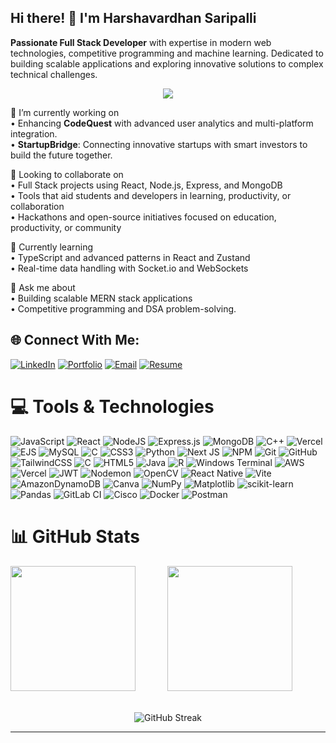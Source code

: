 
## Hi there! 👋 I'm Harshavardhan Saripalli  


**Passionate Full Stack Developer** with expertise in modern web technologies, competitive programming and machine learning. Dedicated to building scalable applications and exploring innovative solutions to complex technical challenges.
<div align="center">
  <img src="https://capsule-render.vercel.app/api?type=waving&color=0D1117,21262D,30363D&height=150&section=header&text=Harshavardhan%20Saripalli&fontSize=35&fontColor=FFFFFF&animation=fadeIn" />
</div>

🔭 I’m currently working on  
• Enhancing **CodeQuest** with advanced user analytics and multi-platform integration.  
• **StartupBridge**: Connecting innovative startups with smart investors to build the future together.
 

👯 Looking to collaborate on  
• Full Stack projects using React, Node.js, Express, and MongoDB  
• Tools that aid students and developers in learning, productivity, or collaboration  
• Hackathons and open-source initiatives focused on education, productivity, or community  

🌱 Currently learning  
• TypeScript and advanced patterns in React and Zustand   
• Real-time data handling with Socket.io and WebSockets 


💬 Ask me about  
• Building scalable MERN stack applications  
• Competitive programming and DSA problem-solving.

  
 ## 🌐 Connect With Me: 
 
<div>
  
  [![LinkedIn](https://img.shields.io/badge/LinkedIn-0A66C2?style=for-the-badge&logo=linkedin&logoColor=white)](https://www.linkedin.com/in/harshavardhansaripalli/)
  [![Portfolio](https://img.shields.io/badge/Portfolio-000000?style=for-the-badge&logo=vercel&logoColor=white)]()
  [![Email](https://img.shields.io/badge/Email-EA4335?style=for-the-badge&logo=gmail&logoColor=white)](harshavardhansaripalli21@gmail.com)
  [![Resume](https://img.shields.io/badge/Resume-4285F4?style=for-the-badge&logo=googledrive&logoColor=white)](https://drive.google.com/file/d/1l2fkKrABQoBKci_CYzcasjgtLXtb6e7m/view?usp=sharing)
  
</div>

# 💻 Tools & Technologies


![JavaScript](https://img.shields.io/badge/javascript-%23323330.svg?style=for-the-badge&logo=javascript&logoColor=%23F7DF1E) ![React](https://img.shields.io/badge/react-%2320232a.svg?style=for-the-badge&logo=react&logoColor=%2361DAFB) ![NodeJS](https://img.shields.io/badge/node.js-6DA55F?style=for-the-badge&logo=node.js&logoColor=white) ![Express.js](https://img.shields.io/badge/express.js-%23404d59.svg?style=for-the-badge&logo=express&logoColor=%2361DAFB) ![MongoDB](https://img.shields.io/badge/MongoDB-%234ea94b.svg?style=for-the-badge&logo=mongodb&logoColor=white) ![C++](https://img.shields.io/badge/c++-%2300599C.svg?style=for-the-badge&logo=c%2B%2B&logoColor=white)  ![Vercel](https://img.shields.io/badge/vercel-%23000000.svg?style=for-the-badge&logo=vercel&logoColor=white) ![EJS](https://img.shields.io/badge/ejs-%23B4CA65.svg?style=for-the-badge&logo=ejs&logoColor=black) ![MySQL](https://img.shields.io/badge/mysql-4479A1.svg?style=for-the-badge&logo=mysql&logoColor=white) ![C](https://img.shields.io/badge/c-%2300599C.svg?style=for-the-badge&logo=c&logoColor=white) ![CSS3](https://img.shields.io/badge/css3-%231572B6.svg?style=for-the-badge&logo=css3&logoColor=white) ![Python](https://img.shields.io/badge/python-3670A0?style=for-the-badge&logo=python&logoColor=ffdd54) ![Next JS](https://img.shields.io/badge/Next-black?style=for-the-badge&logo=next.js&logoColor=white)  ![NPM](https://img.shields.io/badge/NPM-%23CB3837.svg?style=for-the-badge&logo=npm&logoColor=white)  ![Git](https://img.shields.io/badge/git-%23F05033.svg?style=for-the-badge&logo=git&logoColor=white)  ![GitHub](https://img.shields.io/badge/github-%23121011.svg?style=for-the-badge&logo=github&logoColor=white) ![TailwindCSS](https://img.shields.io/badge/tailwindcss-%2338B2AC.svg?style=for-the-badge&logo=tailwind-css&logoColor=white) 
![C](https://img.shields.io/badge/c-%2300599C.svg?style=for-the-badge&logo=c&logoColor=white) ![HTML5](https://img.shields.io/badge/html5-%23E34F26.svg?style=for-the-badge&logo=html5&logoColor=white) ![Java](https://img.shields.io/badge/java-%23ED8B00.svg?style=for-the-badge&logo=openjdk&logoColor=white) ![R](https://img.shields.io/badge/R-276DC3?style=for-the-badge&logo=r&logoColor=white)
 ![Windows Terminal](https://img.shields.io/badge/Windows%20Terminal-%234D4D4D.svg?style=for-the-badge&logo=windows-terminal&logoColor=white) ![AWS](https://img.shields.io/badge/AWS-%23FF9900.svg?style=for-the-badge&logo=amazon-aws&logoColor=white) ![Vercel](https://img.shields.io/badge/vercel-%23000000.svg?style=for-the-badge&logo=vercel&logoColor=white)  ![JWT](https://img.shields.io/badge/JWT-black?style=for-the-badge&logo=JSON%20web%20tokens) ![Nodemon](https://img.shields.io/badge/NODEMON-%23323330.svg?style=for-the-badge&logo=nodemon&logoColor=%BBDEAD) ![OpenCV](https://img.shields.io/badge/opencv-%23white.svg?style=for-the-badge&logo=opencv&logoColor=white) ![React Native](https://img.shields.io/badge/react_native-%2320232a.svg?style=for-the-badge&logo=react&logoColor=%2361DAFB) ![Vite](https://img.shields.io/badge/vite-%23646CFF.svg?style=for-the-badge&logo=vite&logoColor=white)  ![AmazonDynamoDB](https://img.shields.io/badge/Amazon%20DynamoDB-4053D6?style=for-the-badge&logo=Amazon%20DynamoDB&logoColor=white) ![Canva](https://img.shields.io/badge/Canva-%2300C4CC.svg?style=for-the-badge&logo=Canva&logoColor=white) ![NumPy](https://img.shields.io/badge/numpy-%23013243.svg?style=for-the-badge&logo=numpy&logoColor=white) ![Matplotlib](https://img.shields.io/badge/Matplotlib-%23ffffff.svg?style=for-the-badge&logo=Matplotlib&logoColor=black) ![scikit-learn](https://img.shields.io/badge/scikit--learn-%23F7931E.svg?style=for-the-badge&logo=scikit-learn&logoColor=white) ![Pandas](https://img.shields.io/badge/pandas-%23150458.svg?style=for-the-badge&logo=pandas&logoColor=white)  ![GitLab CI](https://img.shields.io/badge/gitlab%20CI-%23181717.svg?style=for-the-badge&logo=gitlab&logoColor=white) ![Cisco](https://img.shields.io/badge/cisco-%23049fd9.svg?style=for-the-badge&logo=cisco&logoColor=black) ![Docker](https://img.shields.io/badge/Docker-2496ED?style=for-the-badge&logo=docker&logoColor=white) ![Postman](https://img.shields.io/badge/Postman-FF6C37?style=for-the-badge&logo=postman&logoColor=white)


# 📊 GitHub Stats

<div>
  
  <img height="200em"  src="https://github-readme-stats.vercel.app/api?username=harsha2143&show_icons=true&theme=github_dark&include_all_commits=true&count_private=true&bg_color=081220&title_color=58A6FF&text_color=C9D1D9&icon_color=58A6FF" />
   &nbsp;&nbsp;&nbsp; &nbsp;&nbsp;&nbsp; &nbsp;&nbsp;&nbsp;
  <img height="200em" src="https://github-readme-stats.vercel.app/api/top-langs/?username=harsha2143&layout=compact&langs_count=8&theme=github_dark&bg_color=081220&title_color=58A6FF&text_color=C9D1D9"/>
  
</div>
<br>

<div align="center">
  
  ![GitHub Streak](https://github-readme-streak-stats.herokuapp.com/?user=harsha2143&theme=github-dark-blue&background=081220&stroke=30363D&ring=58A6FF&fire=FFA500&currStreakLabel=C9D1D9)
  
</div>

---

<!--## 🏆 Professional Achievements

<div align="center">
  
  ![](https://github-profile-trophy.vercel.app/?username=vignaramtej&theme=algolia&no-frame=true&no-bg=false&margin-w=4&column=4&rank=SECRET,SSS,SS,S,AAA,AA,A,B,C)
  
</div>

---

**harsha2143/harsha2143** is a ✨ _special_ ✨ repository because its `README.md` (this file) appears on your GitHub profile.

Here are some ideas to get you started:

- 🔭 I’m currently working on ...
- 🌱 I’m currently learning ...
- 👯 I’m looking to collaborate on ...
- 🤔 I’m looking for help with ...
- 💬 Ask me about ...
- 📫 How to reach me: ...
- 😄 Pronouns: ...
- ⚡ Fun fact: ...
-->
